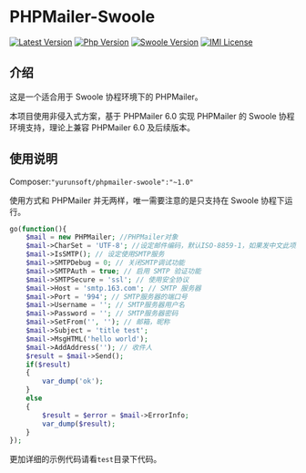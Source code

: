 # PHPMailer-Swoole

[![Latest Version](https://img.shields.io/packagist/v/yurunsoft/phpmailer-swoole.svg)](https://packagist.org/packages/yurunsoft/phpmailer-swoole)
[![Php Version](https://img.shields.io/badge/php-%3E=7.0-brightgreen.svg)](https://secure.php.net/)
[![Swoole Version](https://img.shields.io/badge/swoole-%3E=4.0.0-brightgreen.svg)](https://github.com/swoole/swoole-src)
[![IMI License](https://img.shields.io/github/license/Yurunsoft/PHPMailer-Swoole.svg)](https://github.com/Yurunsoft/PHPMailer-Swoole/blob/master/LICENSE)

## 介绍

这是一个适合用于 Swoole 协程环境下的 PHPMailer。

本项目使用非侵入式方案，基于 PHPMailer 6.0 实现 PHPMailer 的 Swoole 协程环境支持，理论上兼容 PHPMailer 6.0 及后续版本。

## 使用说明

Composer:`"yurunsoft/phpmailer-swoole":"~1.0"`

使用方式和 PHPMailer 并无两样，唯一需要注意的是只支持在 Swoole 协程下运行。

```php
go(function(){
	$mail = new PHPMailer; //PHPMailer对象
	$mail->CharSet = 'UTF-8'; //设定邮件编码，默认ISO-8859-1，如果发中文此项必须设置，否则乱码
	$mail->IsSMTP(); // 设定使用SMTP服务
	$mail->SMTPDebug = 0; // 关闭SMTP调试功能
	$mail->SMTPAuth = true; // 启用 SMTP 验证功能
	$mail->SMTPSecure = 'ssl'; // 使用安全协议
	$mail->Host = 'smtp.163.com'; // SMTP 服务器
	$mail->Port = '994'; // SMTP服务器的端口号
	$mail->Username = ''; // SMTP服务器用户名
	$mail->Password = ''; // SMTP服务器密码
	$mail->SetFrom('', ''); // 邮箱，昵称
	$mail->Subject = 'title test';
	$mail->MsgHTML('hello world');
	$mail->AddAddress(''); // 收件人
	$result = $mail->Send();
	if($result)
	{
		var_dump('ok');
	}
	else
	{
		$result = $error = $mail->ErrorInfo;
		var_dump($result);
	}
});
```

更加详细的示例代码请看`test`目录下代码。